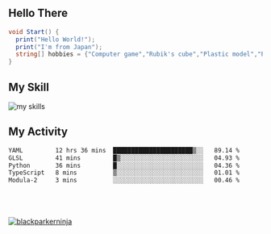 ## Hello There
``` cs
void Start() {
  print("Hello World!");
  print("I'm from Japan");
  string[] hobbies = {"Computer game","Rubik's cube","Plastic model","PC DIY"}
}
```
## My Skill
<img alt="my skills" src="https://skillicons.dev/icons?theme=dark&perline=7&i=cs,unity,visualstudio,blender,c,java,js,py,html,css,vscode,ai,ps,ae,pr,raspberrypi,unreal,godot,notion,git,github,gmail,discord,windows,apple" >

## My Activity
<!--START_SECTION:waka-->

```txt
YAML         12 hrs 36 mins  ██████████████████████▒░░   89.14 %
GLSL         41 mins         █▒░░░░░░░░░░░░░░░░░░░░░░░   04.93 %
Python       36 mins         █░░░░░░░░░░░░░░░░░░░░░░░░   04.36 %
TypeScript   8 mins          ▒░░░░░░░░░░░░░░░░░░░░░░░░   01.01 %
Modula-2     3 mins          ░░░░░░░░░░░░░░░░░░░░░░░░░   00.46 %
```

<!--END_SECTION:waka-->
<br><br><br>
  <a href="https://github.com/blackparkerninja/blackparkerninja/">
    <img src="https://komarev.com/ghpvc/?username=blackparkerninja" alt="blackparkerninja"/>
  </a>
<!--
**blackparkerninja/blackparkerninja** is a ✨ _special_ ✨ repository because its `README.md` (this file) appears on your GitHub profile.

Here are some ideas to get you started:

- 🔭 I’m currently working on ...
- 🌱 I’m currently learning ...
- 👯 I’m looking to collaborate on ...
- 🤔 I’m looking for help with ...
- 💬 Ask me about ...
- 📫 How to reach me: ...
- 😄 Pronouns: ...
- ⚡ Fun fact: ...
-->
